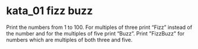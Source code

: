 # kata_01 fizz buzz

Print the numbers from 1 to 100. For multiples of three print “Fizz” instead of the number and for the multiples of five print “Buzz”. Print "FizzBuzz" for numbers which are multiples of both three and five.
